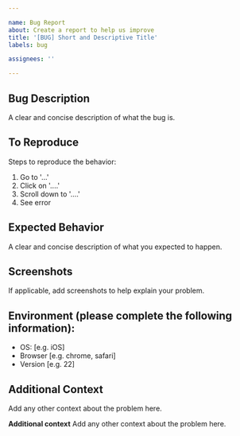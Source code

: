 ```yaml
---

name: Bug Report
about: Create a report to help us improve
title: '[BUG] Short and Descriptive Title'
labels: bug

assignees: ''

---
```


## Bug Description
A clear and concise description of what the bug is.

## To Reproduce

Steps to reproduce the behavior:
1. Go to '...'
2. Click on '....'
3. Scroll down to '....'
4. See error

## Expected Behavior
A clear and concise description of what you expected to happen.

## Screenshots
If applicable, add screenshots to help explain your problem.

## Environment (please complete the following information):

 - OS: [e.g. iOS]
 - Browser [e.g. chrome, safari]
 - Version [e.g. 22]


## Additional Context
Add any other context about the problem here.


**Additional context**
Add any other context about the problem here.
